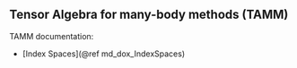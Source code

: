 Tensor Algebra for many-body methods (TAMM)
-------------------------------------------

TAMM documentation:

- [Index Spaces](@ref md_dox_IndexSpaces)

  
  
